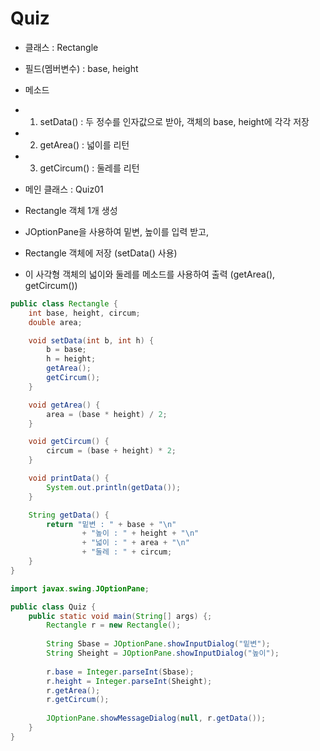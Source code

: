 # Quiz

 * 클래스 : Rectangle

 * 필드(멤버변수) : base, height

 * 메소드 

 * 1) setData() : 두 정수를 인자값으로 받아, 객체의 base, height에 각각 저장

 * 2) getArea() : 넓이를 리턴

 * 3) getCircum() : 둘레를 리턴

   

 * 메인 클래스 : Quiz01

 * Rectangle 객체 1개 생성 

 * JOptionPane을 사용하여 밑변, 높이를 입력 받고, 

 * Rectangle 객체에 저장 (setData() 사용)

 * 이 사각형 객체의 넓이와 둘레를 메소드를 사용하여 출력 (getArea(), getCircum())

```java
public class Rectangle {
	int base, height, circum;
	double area;

	void setData(int b, int h) {
		b = base;
		h = height;
		getArea();
		getCircum();
	}

	void getArea() {
		area = (base * height) / 2;
	}

	void getCircum() {
		circum = (base + height) * 2;
	}

	void printData() {
		System.out.println(getData());
	}

	String getData() {
		return "밑변 : " + base + "\n" 
				+ "높이 : " + height + "\n" 
				+ "넓이 : " + area + "\n" 
				+ "둘레 : " + circum;
	}
}
```

```java
import javax.swing.JOptionPane;

public class Quiz {
	public static void main(String[] args) {;
		Rectangle r = new Rectangle();
		
		String Sbase = JOptionPane.showInputDialog("밑변");
		String Sheight = JOptionPane.showInputDialog("높이");
		
		r.base = Integer.parseInt(Sbase);
		r.height = Integer.parseInt(Sheight);
		r.getArea();
		r.getCircum();
		
		JOptionPane.showMessageDialog(null, r.getData());
	}
}
```
